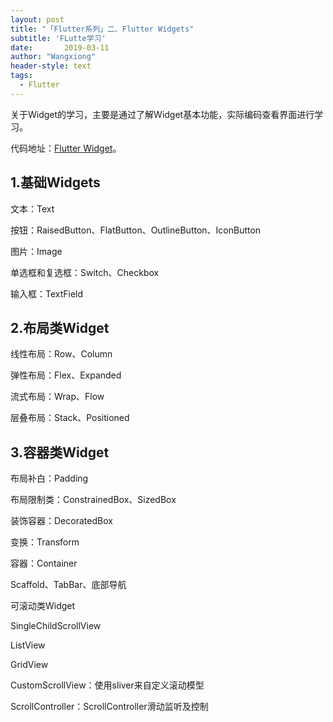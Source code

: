 ```yaml
---
layout: post
title: "「Flutter系列」二、Flutter Widgets"
subtitle: 'FLutte学习'
date:       2019-03-11
author: "Wangxiong"
header-style: text
tags:
  - Flutter
---
```


关于Widget的学习，主要是通过了解Widget基本功能，实际编码查看界面进行学习。

代码地址：[Flutter Widget](https://github.com/wang-xiong/flutter_android)。

## 1.基础Widgets

文本：Text

按钮：RaisedButton、FlatButton、OutlineButton、IconButton

图片：Image

单选框和复选框：Switch、Checkbox

输入框：TextField

## 2.布局类Widget

线性布局：Row、Column

弹性布局：Flex、Expanded

流式布局：Wrap、Flow

层叠布局：Stack、Positioned

## 3.容器类Widget

布局补白：Padding

布局限制类：ConstrainedBox、SizedBox

装饰容器：DecoratedBox

变换：Transform

容器：Container

Scaffold、TabBar、底部导航

可滚动类Widget

SingleChildScrollView

ListView

GridView

CustomScrollView：使用sliver来自定义滚动模型

ScrollController：ScrollController滑动监听及控制
